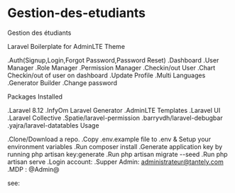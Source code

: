 # Gestion-des-etudiants
Gestion des étudiants 


Laravel Boilerplate for AdminLTE Theme

.Auth(Signup,Login,Forgot Password,Password Reset)
.Dashboard
.User Manager
.Role Manager
.Permission Manager
.Checkin/out User
.Chart Checkin/out of user on dashboard
.Update Profile
.Multi Languages
.Generator Builder
.Change password

Packages Installed

  .Laravel 8.12
  .InfyOm Laravel Generator
  .AdminLTE Templates
  .Laravel UI
  .Laravel Collective
  .Spatie/laravel-permission
  .barryvdh/laravel-debugbar
  .yajra/laravel-datatables
Usage

.Clone/Download a repo.
.Copy .env.example file to .env & Setup your environment variables
.Run composer install
.Generate application key by running php artisan key:generate
.Run php artisan migrate --seed
.Run php artisan serve
.Login account:
  .Supper Admin: administrateur@tantely.com
  .MDP : @Admin@

see: 
